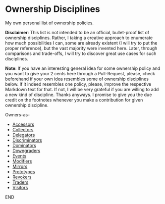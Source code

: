 # Ownership Disciplines

My own personal list of ownership policies.

__Disclaimer__: This list is not intended to be an official, bullet-proof list
of ownership disciplines. Rather, I taking a creative approach to enumerate how
much possibilities I can, some are already existent (I will try to put the
proper reference), but the vast majority were invented here. Later, through
comparisons and trade-offs, I will try to discover great use cases for such
disciplines.

__Note__: If you have an interesting general idea for some ownership policy and
you want to give your 2 cents here through a Pull-Request, please, check
beforehand if your own idea resembles some of ownership disciplines below. If
it indeed resembles one policy, please, improve the respective Markdown text
for that. If not, I will be very grateful if you are willing to add a new kind
of discipline. Thanks anyways. I promise to give you the due credit on the
footnotes whenever you make a contribution for given ownership discipline.

Owners-as-
* [Accessors](Owners-as-Accessors.md)
* [Collectors](Owners-as-Collectors.md)
* [Delegators](Owners-as-Delegators.md)
* [Discriminators](Owners-as-Discriminators.md)
* [Dominators](Owners-as-Dominators.md)
* [Downgraders](Owners-as-Downgraders.md)
* [Events](Owners-as-Events.md)
* [Modifiers](Owners-as-Modifiers.md)
* [Mirrors](Owners-as-Mirrors.md)
* [Prototypes](Owners-as-Prototypes.md)
* [Revokers](Owners-as-Revokers.md)
* [Traders](Owners-as-Traders.md)
* [Visitors](Owners-as-Visitors.md)

END
